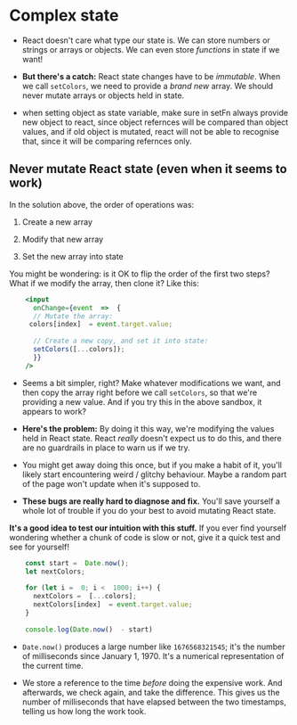 # Complex state

- React doesn't care what type our state is. We can store numbers or strings or arrays or objects. We can even store  _functions_  in state if we want!

- **But there's a catch:**  React state changes have to be  _immutable_. When we call  `setColors`, we need to provide a  _brand new_  array. We should never mutate arrays or objects held in state.
- when setting object as state variable, make sure in setFn always provide new object to react, since object refernces will be compared than object values, and if old object is mutated, react will not be able to recognise that, since it will be comparing refernces only.

## Never mutate React state (even when it seems to work)

In the solution above, the order of operations was:

1.  Create a new array
    
2.  Modify that new array
    
3.  Set the new array into state
    

You might be wondering: is it OK to flip the order of the first two steps? What if we modify the array, then clone it? Like this:
```jsx
    <input
      onChange={event  =>  {
      // Mutate the array:
     colors[index]  = event.target.value;
     
      // Create a new copy, and set it into state:
      setColors([...colors]);
      }}
    />
```
- Seems a bit simpler, right? Make whatever modifications we want, and then copy the array right before we call  `setColors`, so that we're providing a new value. And if you try this in the above sandbox, it appears to work?

- **Here's the problem:**  By doing it this way, we're modifying the values held in React state. React  _really_  doesn't expect us to do this, and there are no guardrails in place to warn us if we try.

- You might get away doing this once, but if you make a habit of it, you'll likely start encountering weird / glitchy behaviour. Maybe a random part of the page won't update when it's supposed to.

- **These bugs are really hard to diagnose and fix.**  You'll save yourself a whole lot of trouble if you do your best to avoid mutating React state.

**It's a good idea to test our intuition with this stuff.** If you ever find yourself wondering whether a chunk of code is slow or not, give it a quick test and see for yourself!
```js
    const start =  Date.now();
    let nextColors;
    
    for (let i =  0; i <  1000; i++) {
      nextColors =  [...colors];
      nextColors[index]  = event.target.value;
    }
    
    console.log(Date.now()  - start)
```
- `Date.now()`  produces a large number like  `1676568321545`; it's the number of milliseconds since January 1, 1970. It's a numerical representation of the current time.

- We store a reference to the time _before_ doing the expensive work. And afterwards, we check again, and take the difference. This gives us the number of milliseconds that have elapsed between the two timestamps, telling us how long the work took.